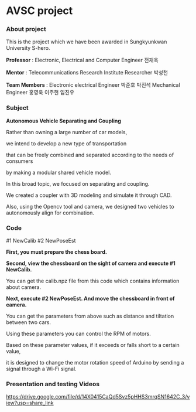 # AVSC project

<h3>About project</h3>

This is the project which we have been awarded in Sungkyunkwan University S-hero.

**Professor** : Electronic, Electrical and Computer Engineer 전재욱

**Mentor** : Telecommunications Research Institute Researcher 박성천

**Team Members** : Electronic electrical Engineer 박준호 박진석
Mechanical Engineer 홍영욱 이주헌 임진우   
  
<h3>Subject</h3>

**Autonomous Vehicle Separating and Coupling**

Rather than owning a large number of car models, 

we intend to develop a new type of transportation 

that can be freely combined and separated according to the needs of consumers 

by making a modular shared vehicle model.

In this broad topic, we focused on separating and coupling.

We created a coupler with 3D modeling and simulate it through CAD.

Also, using the Opencv tool and camera, we designed two vehicles to autonomously align for combination.


<h3>Code</h3>

#1 NewCalib 
#2 NewPoseEst

**First, you must prepare the chess board.**

**Second, view the chessboard on the sight of camera and execute #1 NewCalib.** 

You can get the calib.npz file from this code which contains information about camera.

**Next, execute #2 NewPoseEst. And move the chessboard in front of camera.**

You can get the parameters from above such as distance and tiltation between two cars.

Using these parameters you can control the RPM of motors.

Based on these parameter values, if it exceeds or falls short to a certain value, 

it is designed to change the motor rotation speed of Arduino by sending a signal through a Wi-Fi signal.

<h3>Presentation and testing Videos</h3>

https://drive.google.com/file/d/14X0415CaQd5Svz5pHHS3mrqSN1642C_3/view?usp=share_link

